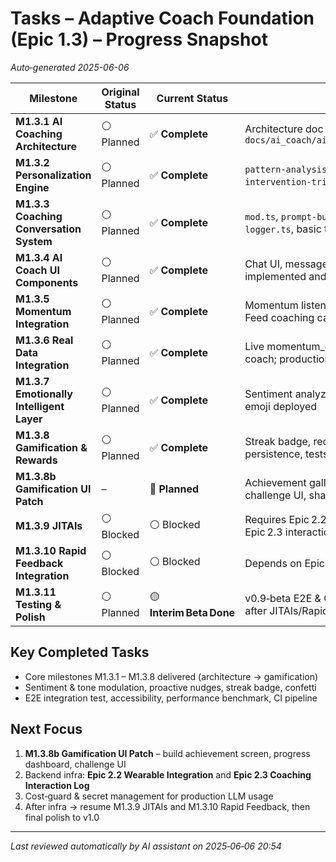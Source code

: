 # Tasks – Adaptive Coach Foundation (Epic 1.3) – **Progress Snapshot**  
*Auto‑generated 2025-06-06*

| Milestone | Original Status | **Current Status** | Notes |
|-----------|-----------------|--------------------|-------|
| **M1.3.1 AI Coaching Architecture** | ⚪ Planned | ✅ **Complete** | Architecture doc committed at `docs/ai_coach/ai_coaching_architecture.md` |
| **M1.3.2 Personalization Engine** | ⚪ Planned | ✅ **Complete** | `pattern-analysis.ts`, `coaching-personas.ts`, `intervention-triggers.ts` + tests |
| **M1.3.3 Coaching Conversation System** | ⚪ Planned | ✅ **Complete** | `mod.ts`, `prompt-builder.ts`, `response-logger.ts`, basic tests |
| **M1.3.4 AI Coach UI Components** | ⚪ Planned | ✅ **Complete** | Chat UI, message bubbles, coaching cards implemented and merged |
| **M1.3.5 Momentum Integration** | ⚪ Planned | ✅ **Complete** | Momentum listener, proactive nudge, Today Feed coaching card, rate‑limit bypass |
| **M1.3.6 Real Data Integration** | ⚪ Planned | ✅ **Complete** | Live momentum_daily_scores table feeding coach; production keys pending cost‑guard |
| **M1.3.7 Emotionally Intelligent Layer** | ⚪ Planned | ✅ **Complete** | Sentiment analyzer, tone tags, UI tint & emoji deployed |
| **M1.3.8 Gamification & Rewards** | ⚪ Planned | ✅ **Complete** | Streak badge, recovery confetti, persistence, tests |
| **M1.3.8b Gamification UI Patch** | – | 🚧 **Planned** | Achievement gallery, progress dashboard, challenge UI, share sheet |
| **M1.3.9 JITAIs** | ⚪ Blocked | ⚪ Blocked | Requires Epic 2.2 wearable stream + Epic 2.3 interaction log |
| **M1.3.10 Rapid Feedback Integration** | ⚪ Blocked | ⚪ Blocked | Depends on Epic 2.2 & 2.3 |
| **M1.3.11 Testing & Polish** | ⚪ Planned | 🟡 **Interim Beta Done** | v0.9‑beta E2E & CI complete; final polish after JITAIs/Rapid Feedback |

## Key Completed Tasks  
* Core milestones M1.3.1 – M1.3.8 delivered (architecture → gamification)
* Sentiment & tone modulation, proactive nudges, streak badge, confetti
* E2E integration test, accessibility, performance benchmark, CI pipeline

## Next Focus  
1. **M1.3.8b Gamification UI Patch** – build achievement screen, progress dashboard, challenge UI
2. Backend infra: **Epic 2.2 Wearable Integration** and **Epic 2.3 Coaching Interaction Log**
3. Cost‑guard & secret management for production LLM usage
4. After infra → resume M1.3.9 JITAIs and M1.3.10 Rapid Feedback, then final polish to v1.0

---

_Last reviewed automatically by AI assistant on 2025‑06‑06 20:54_  
